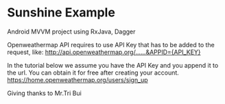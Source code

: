 # Sunshine Example
Android MVVM project using RxJava, Dagger

Openweathermap API requires to use API Key that has to be added to the request, like:
http://api.openweathermap.org/......&APPID={API_KEY}

In the tutorial below we assume you have the API Key and you append it to the url. You can obtain it for free
after creating your account. https://home.openweathermap.org/users/sign_up



Giving thanks to Mr.Tri Bui
